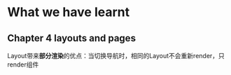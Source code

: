 # What we have learnt

## Chapter 4 layouts and pages
Layout带来**部分渲染**的优点：当切换导航时，相同的Layout不会重新render，只render组件
